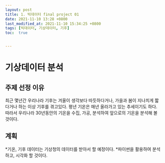 ```yaml
---
layout: post
title: 1. 빅데이터 final project 01
date: 2021-11-10 13:28 +0800
last_modified_at: 2021-11-10 15:34:25 +0800
tags: [빅데이터, 기상데이터, 기후]
toc:  true


---
```


# 기상데이터 분석

## 주제 선정 이유
최근 몇년간 우리나라 기후는 겨울이 생각보다 따듯하다거나, 가을과 봄이 지나치게 짧다거나 하는 이상 기후를 겪고있다.
평년 기온은 매년 올라가고 있는 추세이기도 하다. 
따라서 우리나라 30년동안의 기온을 수집, 가공, 분석하여 앞으로의 기온을 분석해 볼 것이다. 

## 계획
*기온, 기후 데이터는 기상청의 데이터를 받아서 할 예정이다. 
*파이썬을 활용하여 분석하고, 시각화 할 것이다. 
